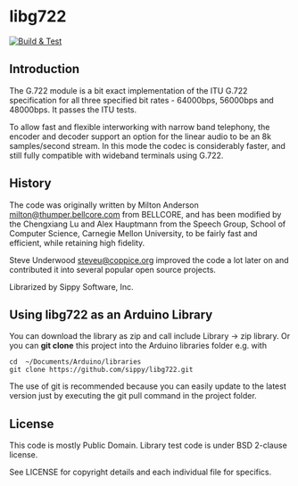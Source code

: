 # libg722

[![Build & Test](https://github.com/sippy/libg722/actions/workflows/build_and_test.yml/badge.svg)](https://github.com/sippy/libg722/actions/workflows/build_and_test.yml)

## Introduction

The G.722 module is a bit exact implementation of the ITU G.722 specification
for all three specified bit rates - 64000bps, 56000bps and 48000bps. It passes
the ITU tests.

To allow fast and flexible interworking with narrow band telephony, the
encoder and decoder support an option for the linear audio to be an 8k
samples/second stream. In this mode the codec is considerably faster, and
still fully compatible with wideband terminals using G.722.

## History

The code was originally written by Milton Anderson <milton@thumper.bellcore.com>
from BELLCORE, and has been modified by the Chengxiang Lu and Alex Hauptmann
from the Speech Group, School of Computer Science, Carnegie Mellon University,
to be fairly fast and efficient, while retaining high fidelity.

Steve Underwood <steveu@coppice.org> improved the code a lot later on and
contributed it into several popular open source projects.

Librarized by Sippy Software, Inc.

## Using libg722 as an Arduino Library

You can download the library as zip and call include Library -> zip library. Or you can __git clone__ this project into the Arduino libraries folder e.g. with

```
cd  ~/Documents/Arduino/libraries
git clone https://github.com/sippy/libg722.git
```

The use of git is recommended because you can easily update to the latest version just by executing the git pull command in the project folder.

## License

This code is mostly Public Domain. Library test code is under BSD 2-clause
license.

See LICENSE for copyright details and each individual file for specifics.
